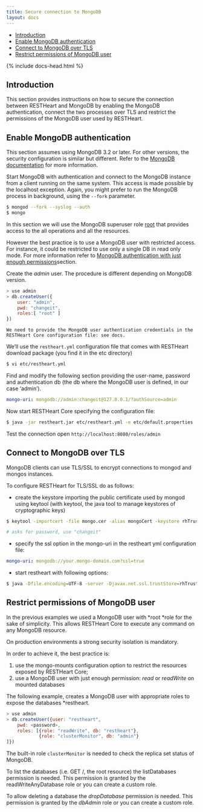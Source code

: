 ```yaml
---
title: Secure connection to MongoDB
layout: docs
---
```


<div markdown="1" class="d-none d-xl-block col-xl-2 order-last bd-toc">

* [Introduction](#introduction)
* [Enable MongoDB authentication](#enable-mongodb-authentication)
* [Connect to MongoDB over TLS](#connect-to-mongodb-over-tls)
* [Restrict permissions of MongoDB user](#restrict-permissions-of-mongodb-user)

</div>
<div markdown="1" class="col-12 col-md-9 col-xl-8 py-md-3 bd-content">

{% include docs-head.html %}

## Introduction

This section provides instructions on how to secure the connection between RESTHeart and MongoDB by enabling the MongoDB authentication, connect the two processes over TLS and restrict the permissions of the MongoDB user used by RESTHeart.

## Enable MongoDB authentication

This section assumes using MongoDB 3.2 or later. For other versions, the security
configuration is similar but different. Refer to the [MongoDB
documentation](https://docs.mongodb.org/manual/tutorial/enable-authentication/)
for more information.

Start MongoDB with authentication and connect to the MongoDB instance
from a client running on the same system. This access is made possible
by the localhost exception. Again, you might prefer to run the MongoDB
process in background, using the `--fork` parameter.


``` bash
$ mongod --fork --syslog --auth
$ mongo
```

In this section we will use the MongoDB superuser
role [root](https://docs.mongodb.org/manual/reference/built-in-roles/#superuser-roles)
that provides access to the all operations and all the resources.

However the best practice is to use a MongoDB user with
restricted access. For instance, it could be restricted to use only a
single DB in read only mode. For more information refer to [MongoDB
authentication with just enough
permissions](#auth-with-jep)section.

Create the *admin* user. The procedure is different depending on MongoDB
version.


```javascript
> use admin
> db.createUser({
    user: "admin",
    pwd: "changeit",
    roles:[ "root" ]
})
```

    We need to provide the MongoDB user authentication credentials in the RESTHeart Core configuration file: see docs. 

We’ll use the `restheart.yml` configuration file that comes with RESTHeart download package (you find it in the etc directory)


``` bash
$ vi etc/restheart.yml
```

Find and modify the following section providing the user-name, password
and authentication db (the db where the MongoDB user is defined, in our
case ‘admin’).


``` yml
mongo-uri: mongodb://admin:changeit@127.0.0.1/?authSource=admin
```

Now start RESTHeart Core specifying the configuration file:


``` bash
$ java -jar restheart.jar etc/restheart.yml -e etc/default.properties
```

Test the connection open `http://localhost:8080/roles/admin`

## Connect to MongoDB over TLS

MongoDB clients can use TLS/SSL to encrypt connections to mongod and mongos instances.

To configure RESTHeart for TLS/SSL do as follows:

* create the keystore importing the public certificate used by mongod using keytool (with keytool, the java tool to manage keystores of cryptographic keys)


``` bash
$ keytool -importcert -file mongo.cer -alias mongoCert -keystore rhTrustStore

# asks for password, use "changeit"
```

* specify the ssl option in the mongo-uri in the restheart yml configuration file:


``` yml
mongo-uri: mongodb://your.mongo-domain.com?ssl=true
```
* start restheart with following options:


``` bash
$ java -Dfile.encoding=UTF-8 -server -Djavax.net.ssl.trustStore=rhTrustStore -Djavax.net.ssl.trustStorePassword=changeit -Djavax.security.auth.useSubjectCredsOnly=false -jar restheart.jar etc/restheart.yml -e etc/default.properties
```

## Restrict permissions of MongoDB user

In the previous examples we used a MongoDB user with *root *role for the sake of simplicity. This allows RESTHeart Core to execute any command on any MongoDB resource.

On production environments a strong security isolation is mandatory.

In order to achieve it, the best practice is:

1. use the mongo-mounts configuration option to restrict the resources exposed by RESTHeart Core;
2. use a MongoDB user with just enough permission: *read* or *readWrite* on mounted databases 

The following example, creates a MongoDB user with appropriate roles to expose the databases *restheart.


```javascript
> use admin
> db.createUser({user: "restheart",
    pwd: <password>,
    roles: [{role: "readWrite", db: "restheart"},
            {role: "clusterMonitor", db: "admin"}
]})
```

The built-in role `clusterMonitor` is needed to check the replica set status of MongoDB.

To list the databases (i.e. GET /, the root resource) the listDatabases permission is needed. This permission is granted by the
readWriteAnyDatabase role or you can create a custom role.

To allow deleting a database the *dropDatabase* permission is needed.
This permission is granted by the *dbAdmin* role or you can create a
custom role.

</div>